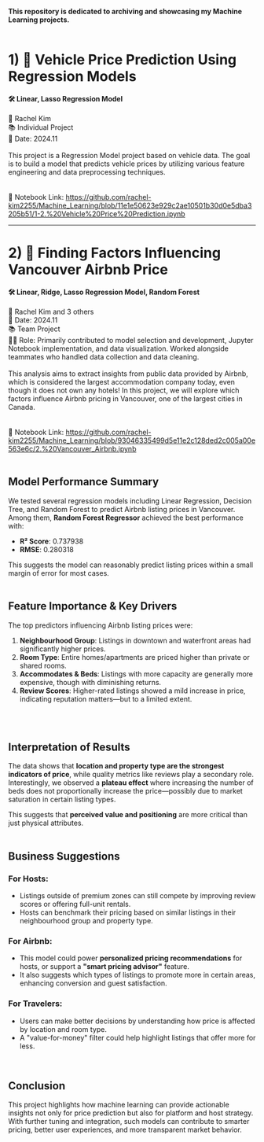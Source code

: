 **This repository is dedicated to archiving and showcasing my Machine Learning projects.**
<br>
<br>


# 1) 🚙 Vehicle Price Prediction Using Regression Models  
**🛠️ Linear, Lasso Regression Model**  
<br>
📎 Rachel Kim  
📚 Individual Project  
📅 Date: 2024.11  
<br>
This project is a Regression Model project based on vehicle data. The goal is to build a model that predicts vehicle prices by utilizing various feature engineering and data preprocessing techniques.  
<br>
<br>
📖 Notebook Link: https://github.com/rachel-kim2255/Machine_Learning/blob/11e1e50623e929c2ae10501b30d0e5dba3205b51/1-2.%20Vehicle%20Price%20Prediction.ipynb
<br>

---

# 2) 🏡 Finding Factors Influencing Vancouver Airbnb Price 
**🛠️ Linear, Ridge, Lasso Regression Model, Random Forest**  
<br>
📎 Rachel Kim and 3 others  
📅 Date: 2024.11  
📚 Team Project  
👩‍💻 Role: Primarily contributed to model selection and development, Jupyter Notebook implementation, and data visualization. Worked alongside teammates who handled data collection and data cleaning.  
<br>
This analysis aims to extract insights from public data provided by Airbnb, which is considered the largest accommodation company today, even though it does not own any hotels! In this project, we will explore which factors influence Airbnb pricing in Vancouver, one of the largest cities in Canada.
<br>
<br>
<br>
📖 Notebook Link: https://github.com/rachel-kim2255/Machine_Learning/blob/93046335499d5e11e2c128ded2c005a00e563e6c/2.%20Vancouver_Airbnb.ipynb
<br>
<br>

## Model Performance Summary

We tested several regression models including Linear Regression, Decision Tree, and Random Forest to predict Airbnb listing prices in Vancouver. Among them, **Random Forest Regressor** achieved the best performance with:

- **R² Score**: 0.737938
- **RMSE**: 0.280318

This suggests the model can reasonably predict listing prices within a small margin of error for most cases.
<br>
<br>

## Feature Importance & Key Drivers

The top predictors influencing Airbnb listing prices were:

1. **Neighbourhood Group**: Listings in downtown and waterfront areas had significantly higher prices.
2. **Room Type**: Entire homes/apartments are priced higher than private or shared rooms.
3. **Accommodates & Beds**: Listings with more capacity are generally more expensive, though with diminishing returns.
4. **Review Scores**: Higher-rated listings showed a mild increase in price, indicating reputation matters—but to a limited extent.
<br>
<br>

## Interpretation of Results

The data shows that **location and property type are the strongest indicators of price**, while quality metrics like reviews play a secondary role. Interestingly, we observed a **plateau effect** where increasing the number of beds does not proportionally increase the price—possibly due to market saturation in certain listing types.

This suggests that **perceived value and positioning** are more critical than just physical attributes.
<br>
<br>

## Business Suggestions

### For Hosts:
- Listings outside of premium zones can still compete by improving review scores or offering full-unit rentals.
- Hosts can benchmark their pricing based on similar listings in their neighbourhood group and property type.

### For Airbnb:
- This model could power **personalized pricing recommendations** for hosts, or support a **"smart pricing advisor"** feature.
- It also suggests which types of listings to promote more in certain areas, enhancing conversion and guest satisfaction.

### For Travelers:
- Users can make better decisions by understanding how price is affected by location and room type.
- A "value-for-money" filter could help highlight listings that offer more for less.
<br>

## Conclusion

This project highlights how machine learning can provide actionable insights not only for price prediction but also for platform and host strategy. With further tuning and integration, such models can contribute to smarter pricing, better user experiences, and more transparent market behavior.
